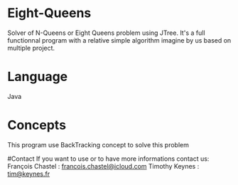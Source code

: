 # Eight-Queens
Solver of N-Queens or Eight Queens problem using JTree.
It's a full functionnal program with a relative simple algorithm imagine by us based on multiple project.

# Language
Java

# Concepts
This program use BackTracking concept to solve this problem

#Contact
If you want to use or to have more informations contact us: 
François Chastel : francois.chastel@icloud.com 
Timothy Keynes : tim@keynes.fr
